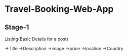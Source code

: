 # Travel-Booking-Web-App

## Stage-1
Listing(Basic Details for a post)

->Title
->Description
->image
->price
->location
->Country